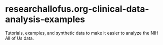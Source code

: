 # researchallofus.org-clinical-data-analysis-examples
Tutorials, examples, and synthetic data to make it easier to analyze the NIH All of Us data.
